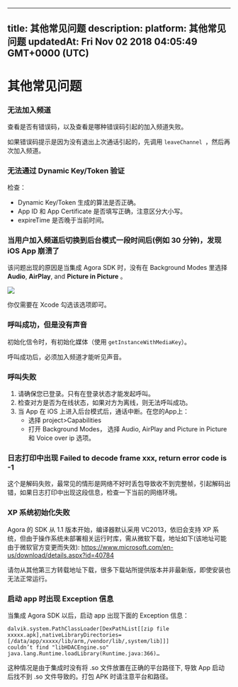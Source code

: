 
---
title: 其他常见问题
description: 
platform: 其他常见问题
updatedAt: Fri Nov 02 2018 04:05:49 GMT+0000 (UTC)
---
# 其他常见问题
### 无法加入频道

查看是否有错误码，以及查看是哪种错误码引起的加入频道失败。

如果错误码提示是因为没有退出上次通话引起的，先调用 `leaveChannel `，然后再次加入频道。

### 无法通过 Dynamic Key/Token 验证

检查：
* Dynamic Key/Token 生成的算法是否正确。
* App ID 和 App Certificate 是否填写正确，注意区分大小写。
* expireTime 是否晚于当前时间。

### 当用户加入频道后切换到后台模式一段时间后(例如 30 分钟)，发现 iOS App 崩溃了

该问题出现的原因是当集成 Agora SDK 时，没有在 Background Modes 里选择 **Audio**, **AirPlay**, and **Picture in Picture** 。

![](https://web-cdn.agora.io/docs-files/1539316495983)

你仅需要在 Xcode 勾选该选项即可。

### 呼叫成功，但是没有声音

初始化信令时，有初始化媒体（使用 `getInstanceWithMediaKey`）。

呼叫成功后，必须加入频道才能听见声音。

### 呼叫失败

1. 请确保您已登录。只有在登录状态才能发起呼叫。
2. 检查对方是否为在线状态，如果对方为离线，则无法呼叫成功。
3. 当 App 在 iOS 上进入后台模式后，通话中断。在您的App上：
    * 选择 project>Capabilities
    * 打开 Background Modes， 选择 Audio, AirPlay and Picture in Picture 和 Voice over ip 选项。

### 日志打印中出现 Failed to decode frame xxx, return error code is -1

这个是解码失败，最常见的情形是网络不好时丢包导致收不到完整帧，引起解码出错，如果日志打印中出现这段信息，检查一下当前的网络环境。

### XP 系统初始化失败

Agora 的 SDK 从 1.1 版本开始，编译器默认采用 VC2013，依旧会支持 XP 系统，但由于操作系统未部署相关运行时库，需从微软下载，地址如下(该地址可能由于微软官方变更而失效): https://www.microsoft.com/en-us/download/details.aspx?id=40784

请勿从其他第三方转载地址下载，很多下载站所提供版本并非最新版，即使安装也无法正常运行。

### 启动 app 时出现 Exception 信息

当集成 Agora SDK 以后，启动 app 出现下面的 Exception 信息：

```
dalvik.system.PathClassLoader[DexPathList[[zip file xxxxx.apk],nativeLibraryDirectories=[/data/app/xxxxx/lib/arm,/vendor/lib/,system/lib]]]
couldn’t find "libHDACEngine.so" java.lang.Runtime.loadLibrary(Runtime.java:366)…
```

这种情况是由于集成时没有将 .so 文件放置在正确的平台路径下, 导致 App 启动后找不到 .so 文件导致的。打包 APK 时请注意平台和路径。

